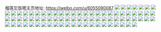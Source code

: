 榴莲忘饭嗯主页地址: https://weibo.com/u/6055090087 
![](https://wx4.sinaimg.cn/mw2000/006BMxxlly1h90rhh0r7oj32c0340u0z.jpg) 
![](https://wx4.sinaimg.cn/mw2000/006BMxxlly1h90rhczh6bj32c0340x6p.jpg) 
![](https://wx4.sinaimg.cn/mw2000/006BMxxlly1h7vnqyag9ij32c0340kjn.jpg) 
![](https://wx4.sinaimg.cn/mw2000/006BMxxlly1h7vnqzo742j32c0340kjm.jpg) 
![](https://wx4.sinaimg.cn/mw2000/006BMxxlly1h76d8vntiij31q82aytxx.jpg) 
![](https://wx4.sinaimg.cn/mw2000/006BMxxlly1h76d8wfvnqj32al2alqv6.jpg) 
![](https://wx4.sinaimg.cn/mw2000/006BMxxlly1h76d8xedxmj31r02c0e81.jpg) 
![](https://wx4.sinaimg.cn/mw2000/006BMxxlly1h76d8y4idmj30u01hc4dj.jpg) 
![](https://wx4.sinaimg.cn/mw2000/006BMxxlly1h6tif9g1j9j325s1mck2e.jpg) 
![](https://wx4.sinaimg.cn/mw2000/006BMxxlly1h6tif9xbjgj325s1mchdt.jpg) 
![](https://wx4.sinaimg.cn/mw2000/006BMxxlly1h6tifahd4wj325s1mctfd.jpg) 
![](https://wx4.sinaimg.cn/mw2000/006BMxxlly1h4ji5wzmr2j32c02c0u0x.jpg) 
![](https://wx4.sinaimg.cn/mw2000/006BMxxlly1h4ji6181l3j32c02c0kjl.jpg) 
![](https://wx4.sinaimg.cn/mw2000/006BMxxlly1h4ji65sqfoj32c02c0x6p.jpg) 
![](https://wx4.sinaimg.cn/mw2000/006BMxxlly1h4ji69lbl1j32c02c0b29.jpg) 
![](https://wx4.sinaimg.cn/mw2000/006BMxxlly1h4ji6dy17yj32c02c0npd.jpg) 
![](https://wx4.sinaimg.cn/mw2000/006BMxxlly1h4ji6hr6hij32c02c0npd.jpg) 
![](https://wx4.sinaimg.cn/mw2000/006BMxxlly1h4ji6lykrsj32c02c07wi.jpg) 
![](https://wx4.sinaimg.cn/mw2000/006BMxxlly1h4ji5tfklyj32c02c0b2a.jpg) 
![](https://wx4.sinaimg.cn/mw2000/006BMxxlly1h4j0b86xcgj30u012s7wh.jpg) 
![](https://wx4.sinaimg.cn/mw2000/006BMxxlly1h4j0b9ne4rj30u012s7wf.jpg) 
![](https://wx4.sinaimg.cn/mw2000/006BMxxlly1h4j0bbs9qsj31400sl4qp.jpg) 
![](https://wx4.sinaimg.cn/mw2000/006BMxxlly1h4j0bcxkk2j30u00sv7il.jpg) 
![](https://wx4.sinaimg.cn/mw2000/006BMxxlly1h4j0be42xpj30u00sv14t.jpg) 
![](https://wx4.sinaimg.cn/mw2000/006BMxxlly1h4j0betu5bj30u00ygdrg.jpg) 
![](https://wx4.sinaimg.cn/mw2000/006BMxxlly1h4j0bfky4sj30u00sptj5.jpg) 
![](https://wx4.sinaimg.cn/mw2000/006BMxxlly1h4j0bgy47pj30u012r1kx.jpg) 
![](https://wx4.sinaimg.cn/mw2000/006BMxxlly1h4j0b66vd5j31400slh8p.jpg) 
![](https://wx4.sinaimg.cn/mw2000/006BMxxlly1h3m16z1thgj32c0340kjn.jpg) 
![](https://wx4.sinaimg.cn/mw2000/006BMxxlly1h3m1709osmj32bm2bm1ky.jpg) 
![](https://wx4.sinaimg.cn/mw2000/006BMxxlly1h3m1724s57j32c02c01ky.jpg) 
![](https://wx4.sinaimg.cn/mw2000/006BMxxlly1h3m172zidqj32c02c0hdt.jpg) 
![](https://wx4.sinaimg.cn/mw2000/006BMxxlly1h3m174rourj32c0340kjm.jpg) 
![](https://wx4.sinaimg.cn/mw2000/006BMxxlly1h3m176i4zgj32c02c0kjm.jpg) 
![](https://wx4.sinaimg.cn/mw2000/006BMxxlly1h2ipoqn5dtj33402c0kjn.jpg) 
![](https://wx4.sinaimg.cn/mw2000/006BMxxlly1h2ipoogjk1j32c02c01ky.jpg) 
![](https://wx4.sinaimg.cn/mw2000/006BMxxlly1h2cxnjg5faj31o02807wh.jpg) 
![](https://wx4.sinaimg.cn/mw2000/006BMxxlly1h2cxmvv2owj32c02c0x6p.jpg) 
![](https://wx4.sinaimg.cn/mw2000/006BMxxlly1h2cxp6195hj31o02807wh.jpg) 
![](https://wx4.sinaimg.cn/mw2000/006BMxxlly1h1gb9w6egaj31o0280ndh.jpg) 
![](https://wx4.sinaimg.cn/mw2000/006BMxxlly1h1gb9xnrmej325s1mctrz.jpg) 
![](https://wx4.sinaimg.cn/mw2000/006BMxxlly1h1gb9yowtgj32801o0h0r.jpg) 
![](https://wx4.sinaimg.cn/mw2000/006BMxxlly1h1gb9v0fy5j32801o0dxu.jpg) 
![](https://wx4.sinaimg.cn/mw2000/006BMxxlly1h0dya6q6azj31o0280e81.jpg) 
![](https://wx4.sinaimg.cn/mw2000/006BMxxlly1h0dyat5tkdj32801o0e81.jpg) 
![](https://wx4.sinaimg.cn/mw2000/006BMxxlly1gzelnwaaugj31uy29xnis.jpg) 
![](https://wx4.sinaimg.cn/mw2000/006BMxxlly1gzelnx0es7j31va2dk7wh.jpg) 
![](https://wx4.sinaimg.cn/mw2000/006BMxxlly1gyuwr5jf9bj32c0340b2b.jpg) 
![](https://wx4.sinaimg.cn/mw2000/006BMxxlly1gyuwqf36rvj32c02c0u0x.jpg) 
![](https://wx4.sinaimg.cn/mw2000/006BMxxlly1gyuwqde6zlj32c02c01ky.jpg) 
![](https://wx4.sinaimg.cn/mw2000/006BMxxlly1gyuwqbq8u1j32c02c0b2a.jpg) 
![](https://wx4.sinaimg.cn/mw2000/006BMxxlly1gyuwttkuwqj31o0280dz0.jpg) 
![](https://wx4.sinaimg.cn/mw2000/006BMxxlly1gyuwvs1oazj32c02c0kjm.jpg) 
![](https://wx4.sinaimg.cn/mw2000/006BMxxlly1gyk5fzksu8j30ku0rstfq.jpg) 
![](https://wx4.sinaimg.cn/mw2000/006BMxxlly1gxv3yl9l0cj32c0340x6r.jpg) 
![](https://wx4.sinaimg.cn/mw2000/006BMxxlly1gxv3yn1q56j32c03407wj.jpg) 
![](https://wx4.sinaimg.cn/mw2000/006BMxxlly1gxv3yplemoj32c03401kz.jpg) 
![](https://wx4.sinaimg.cn/mw2000/006BMxxlly1gxv3yjeu58j32c0340npf.jpg) 
![](https://wx4.sinaimg.cn/mw2000/006BMxxlly1gxsami6bfxj31ma25sql1.jpg) 
![](https://wx4.sinaimg.cn/mw2000/006BMxxlly1gxsamz0c1gj31ma25saq7.jpg) 
![](https://wx4.sinaimg.cn/mw2000/006BMxxlly1gxgje8a1l7j32c0340e82.jpg) 
![](https://wx4.sinaimg.cn/mw2000/006BMxxlly1gxgjeckvlpj32c0340x6q.jpg) 
![](https://wx4.sinaimg.cn/mw2000/006BMxxlly1gxgjejq2tlj32c0340nph.jpg) 
![](https://wx4.sinaimg.cn/mw2000/006BMxxlly1gxgjemfv5ij32c03401ky.jpg) 
![](https://wx4.sinaimg.cn/mw2000/006BMxxlly1gtvmkbj9roj32c02c07wi.jpg) 
![](https://wx4.sinaimg.cn/mw2000/006BMxxlly1gtvmkggiawj3340340npg.jpg) 
![](https://wx4.sinaimg.cn/mw2000/006BMxxlly1gttey5wjl3j32c02c0u0x.jpg) 
![](https://wx4.sinaimg.cn/mw2000/006BMxxlly1gttey761ahj32c02c01kx.jpg) 
![](https://wx4.sinaimg.cn/mw2000/006BMxxlly1gszxt86xfhj31rs2c0hdt.jpg) 
![](https://wx4.sinaimg.cn/mw2000/006BMxxlly1gszxtatcqkj31rs2c0kjl.jpg) 
![](https://wx4.sinaimg.cn/mw2000/006BMxxlly1grio3wl0nqj30u00q0guv.jpg) 
![](https://wx4.sinaimg.cn/mw2000/006BMxxlly1grio3wds8uj30u00pzaj9.jpg) 
![](https://wx4.sinaimg.cn/mw2000/006BMxxlly1grio3wx0g7j30u00q0gzn.jpg) 
![](https://wx4.sinaimg.cn/mw2000/006BMxxlly1grio3x9fzcj30u00pv7f4.jpg) 
![](https://wx4.sinaimg.cn/mw2000/006BMxxlly1gkvg5b71mij33402c0x6s.jpg) 
![](https://wx4.sinaimg.cn/mw2000/006BMxxlly1gkvg58zkiij32c0340x6t.jpg) 
![](https://wx4.sinaimg.cn/mw2000/006BMxxlly1gj5hn0o36oj32c0340u0x.jpg) 
![](https://wx4.sinaimg.cn/mw2000/006BMxxlly1gj5hn2j91uj32801o01kx.jpg) 
![](https://wx4.sinaimg.cn/mw2000/006BMxxlly1gj5hn3uuifj33402c0hdt.jpg) 
